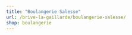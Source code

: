 ```yaml
---
title: "Boulangerie Salesse"
url: /brive-la-gaillarde/boulangerie-salesse/
shop: boulangerie
---
```

